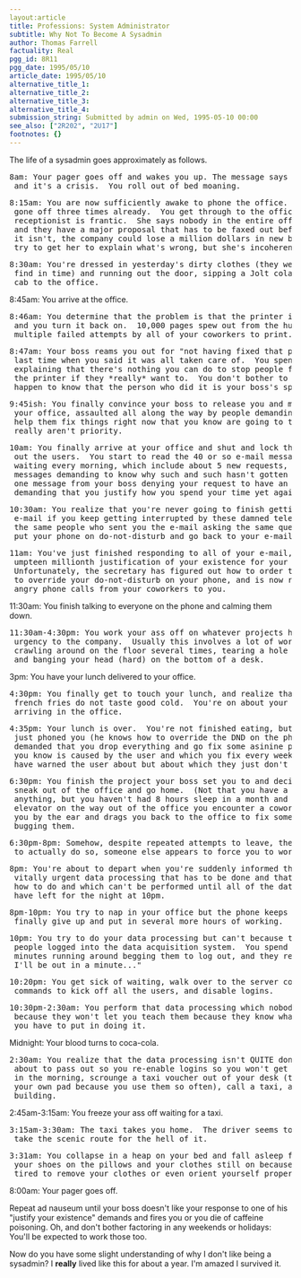 ```yaml
---
layout:article
title: Professions: System Administrator
subtitle: Why Not To Become A Sysadmin
author: Thomas Farrell
factuality: Real
pgg_id: 8R11
pgg_date: 1995/05/10
article_date: 1995/05/10
alternative_title_1: 
alternative_title_2: 
alternative_title_3: 
alternative_title_4: 
submission_string: Submitted by admin on Wed, 1995-05-10 00:00
see_also: ["2R202", "2U17"]
footnotes: {}
---
```

<div>
<p>The life of a sysadmin goes approximately as follows.</p>
<pre>
8am: Your pager goes off and wakes you up. The message says it's the office,
 and it's a crisis.  You roll out of bed moaning.
</pre>
<pre>
8:15am: You are now sufficiently awake to phone the office.  Your pager has
 gone off three times already.  You get through to the office and the
 receptionist is frantic.  She says nobody in the entire office can print
 and they have a major proposal that has to be faxed out before 9am and if
 it isn't, the company could lose a million dollars in new business.  You
 try to get her to explain what's wrong, but she's incoherent.
</pre>
<pre>
8:30am: You're dressed in yesterday's dirty clothes (they were all you could
 find in time) and running out the door, sipping a Jolt cola and hailing a
 cab to the office.
</pre>
<p>8:45am: You arrive at the office.</p>
<pre>
8:46am: You determine that the problem is that the printer is turned off,
 and you turn it back on.  10,000 pages spew out from the hundreds of
 multiple failed attempts by all of your coworkers to print.
</pre>
<pre>
8:47am: Your boss reams you out for "not having fixed that printer problem
 last time when you said it was all taken care of.  You spend the next hour
 explaining that there's nothing you can do to stop people from turning off
 the printer if they *really* want to.  You don't bother to mention that you
 happen to know that the person who did it is your boss's spouse.
</pre>
<pre>
9:45ish: You finally convince your boss to release you and make your way to
 your office, assaulted all along the way by people demanding that you must
 help them fix things right now that you know are going to take weeks and
 really aren't priority.
</pre>
<pre>
10am: You finally arrive at your office and shut and lock the door to keep
 out the users.  You start to read the 40 or so e-mail messages you find
 waiting every morning, which include about 5 new requests, 34 or so
 messages demanding to know why such and such hasn't gotten done yet, and
 one message from your boss denying your request to have an assistant and
 demanding that you justify how you spend your time yet again.
</pre>
<pre>
10:30am: You realize that you're never going to finish getting through your
 e-mail if you keep getting interrupted by these damned telephone calls from
 the same people who sent you the e-mail asking the same questions, so you
 put your phone on do-not-disturb and go back to your e-mail.
</pre>
<pre>
11am: You've just finished responding to all of your e-mail, including the
 umpteen millionth justification of your existence for your boss.
 Unfortunately, the secretary has figured out how to order the phone system
 to override your do-not-disturb on your phone, and is now routing all the
 angry phone calls from your coworkers to you.
</pre>
<p>11:30am: You finish talking to everyone on the phone and calming them down.</p>
<pre>
11:30am-4:30pm: You work your ass off on whatever projects have the most
 urgency to the company.  Usually this involves a lot of work with software,
 crawling around on the floor several times, tearing a hole in your clothing
 and banging your head (hard) on the bottom of a desk.
</pre>
<p>3pm: You have your lunch delivered to your office.</p>
<pre>
4:30pm: You finally get to touch your lunch, and realize that Burger King
 french fries do not taste good cold.  You're on about your 15th coke since
 arriving in the office.
</pre>
<pre>
4:35pm: Your lunch is over.  You're not finished eating, but your boss has
 just phoned you (he knows how to override the DND on the phone too) and
 demanded that you drop everything and go fix some asinine problem which
 you know is caused by the user and which you fix every week and which you
 have warned the user about but about which they just don't listen.
</pre>
<pre>
6:30pm: You finish the project your boss set you to and decide to try to
 sneak out of the office and go home.  (Not that you have a social life or
 anything, but you haven't had 8 hours sleep in a month and a half.)  In the
 elevator on the way out of the office you encounter a coworker, who grabs
 you by the ear and drags you back to the office to fix something that's
 bugging them.
</pre>
<pre>
6:30pm-8pm: Somehow, despite repeated attempts to leave, the moment you try
 to actually do so, someone else appears to force you to work.
</pre>
<pre>
8pm: You're about to depart when you're suddenly informed that there's some
 vitally urgent data processing that has to be done and that only you know
 how to do and which can't be performed until all of the data entry people
 have left for the night at 10pm.
</pre>
<pre>
8pm-10pm: You try to nap in your office but the phone keeps ringing so you
 finally give up and put in several more hours of working.
</pre>
<pre>
10pm: You try to do your data processing but can't because there are still
 people logged into the data acquisition system.  You spend the next fifteen
 minutes running around begging them to log out, and they reply that "yeah,
 I'll be out in a minute..."
</pre>
<pre>
10:20pm: You get sick of waiting, walk over to the server console, issue
 commands to kick off all the users, and disable logins.
</pre>
<pre>
10:30pm-2:30am: You perform that data processing which nobody else could do
 because they won't let you teach them because they know what kind of hours
 you have to put in doing it.
</pre>
<p>Midnight: Your blood turns to coca-cola.</p>
<pre>
2:30am: You realize that the data processing isn't QUITE done but you're
 about to pass out so you re-enable logins so you won't get paged about THAT
 in the morning, scrounge a taxi voucher out of your desk (they've given you
 your own pad because you use them so often), call a taxi, and leave the
 building.
</pre>
<p>2:45am-3:15am: You freeze your ass off waiting for a taxi.</p>
<pre>
3:15am-3:30am: The taxi takes you home.  The driver seems to have decided to
 take the scenic route for the hell of it.
</pre>
<pre>
3:31am: You collapse in a heap on your bed and fall asleep face down with
 your shoes on the pillows and your clothes still on because you're too
 tired to remove your clothes or even orient yourself properly on the bed.
</pre>
<p>8:00am: Your pager goes off.</p>
<p>Repeat ad nauseum until your boss doesn't like your response to one of his "justify your existence" demands and fires you or you die of caffeine poisoning. Oh, and don't bother factoring in any weekends or holidays: You'll be expected to work those too.</p>
<p>Now do you have some slight understanding of why I don't like being a sysadmin? I <strong>really</strong> lived like this for about a year. I'm amazed I survived it.</p>
</div>
